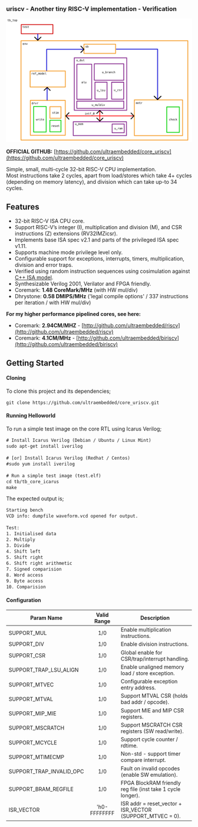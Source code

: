### uriscv - Another tiny RISC-V implementation - Verification

![Texto alternativo](https://github.com/Jams1001/IE0621/blob/main/diagrama.png)

**OFFICIAL GITHUB:**   [https://github.com/ultraembedded/core_uriscv](https://github.com/ultraembedded/core_uriscv)

Simple, small, multi-cycle 32-bit RISC-V CPU implementation.  
Most instructions take 2 cycles, apart from load/stores which take 4+ cycles (depending on memory latency), and division which can take up-to 34 cycles.

## Features
* 32-bit RISC-V ISA CPU core.
* Support RISC-V’s integer (I), multiplication and division (M), and CSR instructions (Z) extensions (RV32IMZicsr).
* Implements base ISA spec v2.1 and parts of the privileged ISA spec v1.11.
* Supports machine mode privilege level only.
* Configurable support for exceptions, interrupts, timers, multiplication, division and error traps.
* Verified using random instruction sequences using cosimulation against [C++ ISA model](https://github.com/ultraembedded/exactstep).
* Synthesizable Verilog 2001, Verilator and FPGA friendly.
* Coremark:  **1.48 CoreMark/MHz** (with HW mul/div)
* Dhrystone: **0.58 DMIPS/MHz** ('legal compile options' / 337 instructions per iteration / with HW mul/div)

**For my higher performance pipelined cores, see here:**
* Coremark:  **2.94CM/MHZ** - [http://github.com/ultraembedded/riscv](http://github.com/ultraembedded/riscv)
* Coremark:  **4.1CM/MHz** - [http://github.com/ultraembedded/biriscv](http://github.com/ultraembedded/biriscv)

## Getting Started

#### Cloning

To clone this project and its dependencies;

```
git clone https://github.com/ultraembedded/core_uriscv.git

```

#### Running Helloworld

To run a simple test image on the core RTL using Icarus Verilog;

```
# Install Icarus Verilog (Debian / Ubuntu / Linux Mint)
sudo apt-get install iverilog

# [or] Install Icarus Verilog (Redhat / Centos)
#sudo yum install iverilog

# Run a simple test image (test.elf)
cd tb/tb_core_icarus
make
```

The expected output is;
```
Starting bench
VCD info: dumpfile waveform.vcd opened for output.

Test:
1. Initialised data
2. Multiply
3. Divide
4. Shift left
5. Shift right
6. Shift right arithmetic
7. Signed comparision
8. Word access
9. Byte access
10. Comparision
```
#### Configuration

| Param Name                | Valid Range  | Description                                                 |
| ------------------------- |:------------:| ------------------------------------------------------------|
| SUPPORT_MUL               | 1/0          | Enable multiplication instructions.                         |
| SUPPORT_DIV               | 1/0          | Enable division instructions.                               |
| SUPPORT_CSR               | 1/0          | Global enable for CSR/trap/interrupt handling.              |
| SUPPORT_TRAP_LSU_ALIGN    | 1/0          | Enable unaligned memory load / store exception.             |
| SUPPORT_MTVEC             | 1/0          | Configurable exception entry address.                       |
| SUPPORT_MTVAL             | 1/0          | Support MTVAL CSR (holds bad addr / opcode).                |
| SUPPORT_MIP_MIE           | 1/0          | Support MIE and MIP CSR registers.                          |
| SUPPORT_MSCRATCH          | 1/0          | Support MSCRATCH CSR registers (SW read/write).             |
| SUPPORT_MCYCLE            | 1/0          | Support cycle counter / rdtime.                             |
| SUPPORT_MTIMECMP          | 1/0          | Non-std - support timer compare interrupt.                  |
| SUPPORT_TRAP_INVALID_OPC  | 1/0          | Fault on invalid opcodes (enable SW emulation).             |
| SUPPORT_BRAM_REGFILE      | 1/0          | FPGA BlockRAM friendly reg file (inst take 1 cycle longer). |
| ISR_VECTOR                | 'h0-FFFFFFFF | ISR addr = reset_vector + ISR_VECTOR (SUPPORT_MTVEC = 0).   |

